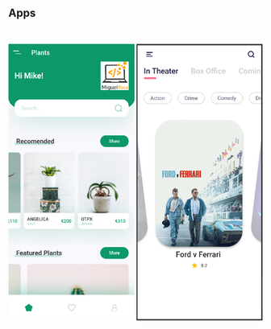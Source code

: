 ## Apps

<br />

<img src="https://github.com/miguelnunorosa/Flutter-UI-Examples/blob/main/plant_app/assets/img/screenshot_app_plants.png" width=250 height=550 alt="Plants"></img> <img src="https://github.com/miguelnunorosa/Flutter-UI-Examples/blob/main/movie_info_app/assets/images/screenshot_app.png" width=250 height=550 alt="Movie Info"></img>

